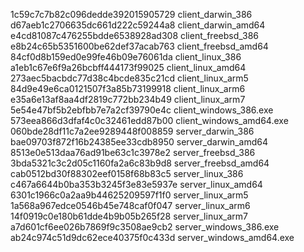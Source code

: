 1c59c7c7b82c096dedde392015905729  client_darwin_386
d67aeb1c2706635dc661d222c59244a8  client_darwin_amd64
e4cd81087c476255bdde6538928ad308  client_freebsd_386
e8b24c65b5351600be62def37acab763  client_freebsd_amd64
84cf0d8b159ed0e99fe46b09e76061da  client_linux_386
a1eb1c67e6f9a26bcbff444173f99025  client_linux_amd64
273aec5bacbdc77d38c4bcde835c21cd  client_linux_arm5
84d9e49e6ca0121507f3a85b73199918  client_linux_arm6
e35a6e13af8aa4df2819c772bb234b49  client_linux_arm7
5e54e47bf5b2ebfbb7e7a2cf39790e4c  client_windows_386.exe
573eea866d3dfaf4c0c32461edd87b00  client_windows_amd64.exe
060bde28df11c7a2ee9289448f008859  server_darwin_386
bae09703f872f16b24385ee33cdb8950  server_darwin_amd64
8513e0e513daa76ad91be63c1c3978e2  server_freebsd_386
3bda5321c3c2d05c1160fa2a6c83b9d8  server_freebsd_amd64
cab0512bd30f88302eef0158f68b83c5  server_linux_386
c467a6644b0ba353b3245f3e83e5937e  server_linux_amd64
6301c1966c0a2aa9b44625209597f1f0  server_linux_arm5
1a568a967edce0546b45e748caf0f047  server_linux_arm6
14f0919c0e180b61dde4b9b05b265f28  server_linux_arm7
a7d601cf6ee026b7869f9c3508ae9cb2  server_windows_386.exe
ab24c974c51d9dc62ece40375f0c433d  server_windows_amd64.exe
